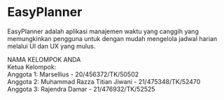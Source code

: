 # EasyPlanner
EasyPlanner adalah aplikasi manajemen waktu yang canggih yang memungkinkan pengguna untuk dengan mudah mengelola jadwal harian melalui UI dan UX yang mulus. <br />

NAMA KELOMPOK ANDA <br />
Ketua Kelompok:  <br />
Anggota 1: Marsellius - 20/456372/TK/50502<br />
Anggota 2: Muhammad Razza Titian Jiwani - 21/475348/TK/52470<br />
Anggota 3: Rajendra Damar - 21/476932/TK/52525<br />
